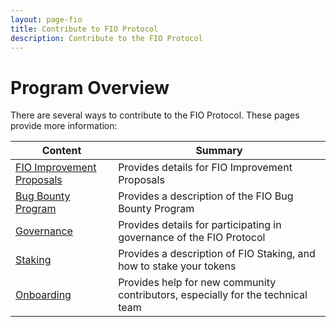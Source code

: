```yaml
---
layout: page-fio
title: Contribute to FIO Protocol
description: Contribute to the FIO Protocol
---
```

# Program Overview
There are several ways to contribute to the FIO Protocol.  These pages provide more information:

|Content  |Summary |
|---|---|
| [FIO Improvement Proposals]({{site.baseurl}}/docs/contribute/fips) | Provides details for FIO Improvement Proposals
| [Bug Bounty Program]({{site.baseurl}}/docs//contribute/bounty)|Provides a description of the FIO Bug Bounty Program |
| [Governance]({{site.baseurl}}/docs//contribute/govern)|Provides details for participating in governance of the FIO Protocol |
| [Staking]({{site.baseurl}}/docs//contribute/staking)|Provides a description of FIO Staking, and how to stake your tokens |
| [Onboarding]({{site.baseurl}}/docs//contribute/onboarding)|Provides help for new community contributors, especially for the technical team|
